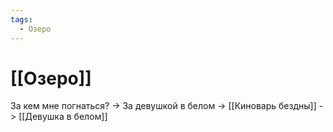 ```yaml
---
tags:
  - Озеро
---
```

# [[Озеро]]
За кем мне погнаться? -> За девушкой в белом -> [[Киноварь бездны]] -> [[Девушка в белом]]